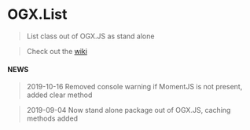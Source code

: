 # OGX.List

> List class out of OGX.JS as stand alone

> Check out the [wiki](https://github.com/globules-io/OGX.List/wiki)

#### NEWS
> 2019-10-16
Removed console warning if MomentJS is not present, added clear method

> 2019-09-04
Now stand alone package out of OGX.JS, caching methods added
